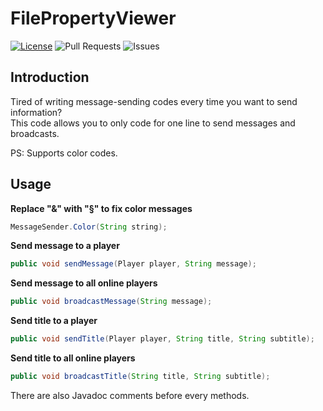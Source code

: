 # FilePropertyViewer
[![License](https://img.shields.io/badge/license-GPLv3-blue?style=for-the-badge)](https://www.gnu.org/licenses/gpl-3.0.html) ![Pull Requests](https://img.shields.io/github/issues-pr-closed/katorlys/FilePropertyViewer?style=for-the-badge) ![Issues](https://img.shields.io/github/issues-closed/katorlys/FilePropertyViewer?style=for-the-badge)

## Introduction
Tired of writing message-sending codes every time you want to send information?<br>
This code allows you to only code for one line to send messages and broadcasts.<br>

PS: Supports color codes.<br>

## Usage
**Replace "&" with "§" to fix color messages**
```java
MessageSender.Color(String string);
```
**Send message to a player**
```java
public void sendMessage(Player player, String message);
```
**Send message to all online players**
```java
public void broadcastMessage(String message);
```
**Send title to a player**
```java
public void sendTitle(Player player, String title, String subtitle);
```
**Send title to all online players**
```java
public void broadcastTitle(String title, String subtitle);
```

There are also Javadoc comments before every methods.<br>

